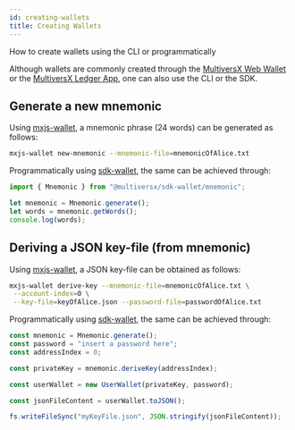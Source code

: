 ```yaml
---
id: creating-wallets
title: Creating Wallets
---
```

[comment]: # (mx-abstract)
How to create wallets using the CLI or programmatically

Although wallets are commonly created through the [MultiversX Web Wallet](https://wallet.multiversx.com/) or the [MultiversX Ledger App](/wallet/ledger), one can also use the CLI or the SDK.

[comment]: # (mx-context-auto)

## **Generate a new mnemonic**

Using [mxjs-wallet](https://www.npmjs.com/package/@multiversx/sdk-wallet-cli), a mnemonic phrase (24 words) can be generated as follows:

```bash
mxjs-wallet new-mnemonic --mnemonic-file=mnemonicOfAlice.txt
```

Programmatically using [sdk-wallet](https://www.npmjs.com/package/@multiversx/sdk-wallet), the same can be achieved through:

```js
import { Mnemonic } from "@multiversx/sdk-wallet/mnemonic";

let mnemonic = Mnemonic.generate();
let words = mnemonic.getWords();
console.log(words);
```

[comment]: # (mx-context-auto)

## **Deriving a JSON key-file (from mnemonic)**

Using [mxjs-wallet](https://www.npmjs.com/package/@multiversx/sdk-wallet-cli), a JSON key-file can be obtained as follows:

```bash
mxjs-wallet derive-key --mnemonic-file=mnemonicOfAlice.txt \
 --account-index=0 \
 --key-file=keyOfAlice.json --password-file=passwordOfAlice.txt
```

Programmatically using [sdk-wallet](https://www.npmjs.com/package/@multiversx/sdk-wallet), the same can be achieved through:

```js
const mnemonic = Mnemonic.generate();
const password = "insert a password here";
const addressIndex = 0;

const privateKey = mnemonic.deriveKey(addressIndex);

const userWallet = new UserWallet(privateKey, password);

const jsonFileContent = userWallet.toJSON();

fs.writeFileSync("myKeyFile.json", JSON.stringify(jsonFileContent));
```
